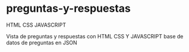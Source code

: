# preguntas-y-respuestas

HTML CSS JAVASCRIPT 

Vista de preguntas y respuestas con HTML CSS Y JAVASCRIPT base de datos de preguntas en JSON